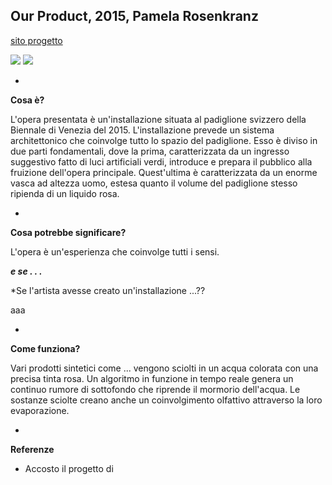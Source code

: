 ## Our Product, 2015, Pamela Rosenkranz
[sito progetto](http://ourproduct.net/)

![](http://www.designboom.com/wp-content/uploads/2015/05/swiss-pavilion-venice-biennale-2015-pamela-rosenkranz-designboom-10.jpg)
![](http://www.designboom.com/wp-content/uploads/2015/05/swiss-pavilion-venice-biennale-2015-pamela-rosenkranz-designboom-06.jpg)


-

**Cosa è?**

L'opera presentata è un'installazione situata al padiglione svizzero della Biennale di Venezia del 2015. L'installazione prevede un sistema architettonico che coinvolge tutto lo spazio del padiglione. Esso è diviso in due parti fondamentali, dove la prima, caratterizzata da un ingresso suggestivo fatto di luci artificiali verdi, introduce e prepara il pubblico alla fruizione dell'opera principale. Quest'ultima è caratterizzata da un enorme vasca ad altezza uomo, estesa quanto il volume del padiglione stesso ripienda di un liquido rosa. 

-

**Cosa potrebbe significare?**

L'opera è un'esperienza che coinvolge tutti i sensi.

***e se . . .***

*Se l'artista avesse creato un'installazione ...??

aaa

-

**Come funziona?**

Vari prodotti sintetici come ... vengono sciolti in un acqua colorata con una precisa tinta rosa. Un algoritmo in funzione in tempo reale genera un continuo rumore di sottofondo che riprende il mormorio dell'acqua. Le sostanze sciolte creano anche un coinvolgimento olfattivo attraverso la loro evaporazione. 

-

**Referenze**
![]()

- Accosto il progetto di 
